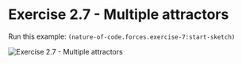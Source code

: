 # Exercise 2.7 - Multiple attractors

Run this example: `(nature-of-code.forces.exercise-7:start-sketch)`

![Exercise 2.7 - Multiple
attractors](/screenshots/Exercise%202.7%20-%20Multiple%20attractors.gif)
